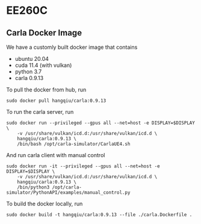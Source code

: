 # EE260C

## Carla Docker Image
We have a customly built docker image that contains
- ubuntu 20.04
- cuda 11.4 (with vulkan)
- python 3.7
- carla 0.9.13

To pull the docker from hub, run
```commandline
sudo docker pull hangqiu/carla:0.9.13
```

To run the carla server, run
```commandline
sudo docker run --privileged --gpus all --net=host -e DISPLAY=$DISPLAY \
    -v /usr/share/vulkan/icd.d:/usr/share/vulkan/icd.d \
    hangqiu/carla:0.9.13 \
    /bin/bash /opt/carla-simulator/CarlaUE4.sh
```
And run carla client with manual control
```commandline
sudo docker run -it --privileged --gpus all --net=host -e DISPLAY=$DISPLAY \
    -v /usr/share/vulkan/icd.d:/usr/share/vulkan/icd.d \
    hangqiu/carla:0.9.13 \
    /bin/python3 /opt/carla-simulator/PythonAPI/examples/manual_control.py 
```

To build the docker locally, run
```commandline
sudo docker build -t hangqiu/carla:0.9.13 --file ./carla.Dockerfile .
```